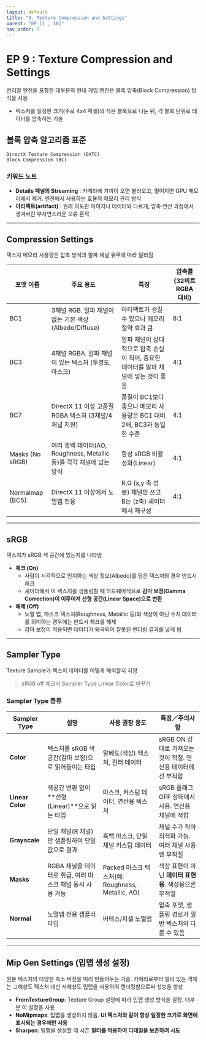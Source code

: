 ```yaml
---
layout: default
title: "9. Texture Compression and Settings"
parent: "EP [1 , 10]"
nav_order: 7
---
```


# EP 9 : Texture Compression and Settings
언리얼 엔진을 포함한 대부분의 현대 게임 엔진은 블록 압축(Block Compression) 방식을 사용

- 텍스처를 일정한 크기(주로 4x4 픽셀)의 작은 블록으로 나눈 뒤, 각 블록 단위로 데이터를 압축하는 기술

## 블록 압축 알고리즘 표준

```
DirectX Texture Compression (DXTC)
Block Compression (BC)
```

### 키워드 노트
- **Details 패널의 Streaming** : 카메라에 가까이 오면 불러오고, 멀어지면 GPU 메모리에서 제거. 엔진에서 사용하는 효율적 메모리 관리 방식
- **아티팩트(artifact)** : 원래 의도한 이미지나 데이터와 다르게, 압축·연산 과정에서 생겨버린 부자연스러운 오류 흔적

---

## Compression Settings
텍스처 메모리 사용량은 압축 방식과 알파 채널 유무에 따라 달라짐

포맷 이름 |	주요 용도 |	특징	| 압축률 (32비트 RGBA 대비) |
---|---|---|---|
BC1	| 3채널 RGB. 알파 채널이 없는 기본 색상 (Albedo/Diffuse)	|	아티팩트가 생길 수 있으나 메모리 절약 효과 큼 |		8:1 |	
BC3	| 4채널 RGBA.	알파 채널이 있는 텍스처 (투명도, 마스크)|	알파 채널이 상대적으로 압축 손실이 적어, 중요한 데이터를 알파 채널에 넣는 것이 좋음 |	 4:1 |
BC7| DirectX 11 이상 고품질 RGBA 텍스처 (3채널/4채널 지원)|	품질이 BC1보다 좋으나 메모리 사용량은 BC1 대비 2배, BC3과 동일한 수준 |		4:1|
Masks (No sRGB)	| 여러 흑백 데이터(AO, Roughness, Metallic 등)를 각각 채널에 담는 방식 | 항상 sRGB 비활성화(Linear) |	4:1|
Normalmap (BC5)	|	DirectX 11 이상에서 노멀맵 전용 |	R,G (x,y 축 성분) 채널만 쓰고 B는 (z축) 셰이더에서 재구성 |	4:1|	

---

## sRGB
텍스처가 sRGB 색 공간에 있는지를 나타냄

- **체크 (On)**
  - 사람이 시각적으로 인지하는 색상 정보(Albedo)를 담은 텍스처의 경우 반드시 체크
  - 셰이더에서 이 텍스처를 샘플링할 때 하드웨어적으로 **감마 보정(Gamma Correction)이 이루어져 선형 공간(Linear Space)으로 변환**
- **해제 (Off)**
  - 노멀 맵, 마스크 텍스처(Roughness, Metallic 등)와 색상이 아닌 수치 데이터를 의미하는 경우에는 반드시 체크를 해제
  - 감마 보정이 적용되면 데이터가 왜곡되어 잘못된 렌더링 결과를 낳게 됨

---

## Sampler Type
Texture Sample가 텍스처 데이터를 어떻게 해석할지 지정

> sRGB off 체크시 Sampler Type Linear Color로 바꾸기

### Sampler Type 종류

| Sampler Type  | 설명   | 사용 권장 용도   | 특징／주의사항 |
| --- | --- | --- | --- |
| **Color** | 텍스처를 sRGB 색공간(감마 보정)으로 읽어들이는 타입| 알베도(색상) 텍스처, 컬러 데이터 | sRGB ON 상태로 가져오는 것이 적절. 연산용 데이터에선 부적합 |
| **Linear Color**| 색공간 변환 없이 **선형(Linear)**으로 읽는 타입     | 마스크, 커스텀 데이터, 연산용 텍스처    | sRGB 플래그 OFF 상태에서 사용. 연산용 채널에 적합 |
| **Grayscale**   | 단일 채널(R 채널)만 샘플링하여 단일 값으로 결과   | 흑백 마스크, 단일 채널 커스텀 데이터    | 채널 수가 작아 최적화 가능. 여러 채널 사용엔 부적절 |
| **Masks** | RGBA 채널을 데이터로 취급, 여러 마스크 채널 동시 사용 가능 | Packed 마스크 텍스처(예: Roughness, Metallic, AO) | 색상 표현이 아닌 **데이터 표현용**. 색상용으론 부적절 |
| **Normal**| 노멀맵 전용 샘플러 타입| 버텍스/피셀 노멀맵   | 압축 포맷, 샘플링 경로가 일반 텍스처와 다를 수 있음  |

---

##  Mip Gen Settings (밉맵 생성 설정)
원본 텍스처의 다양한 축소 버전을 미리 만들어두는 기술. 카메라로부터 멀리 있는 객체는 고해상도 텍스처 대신 저해상도 밉맵을 사용하여 렌더링함으로써 성능을 향상

- **FromTextureGroup**: Texture Group 설정에 따라 밉맵 생성 방식을 결정. 대부분 이 설정을 사용
- **NoMipmaps**: 밉맵을 생성하지 않음. **UI 텍스처와 같이 항상 일정한 크기로 화면에 표시되는 경우에만 사용**
- **Sharpen**: 밉맵을 생성할 때 샤픈 **필터를 적용하여 디테일을 보존하려 시도**
